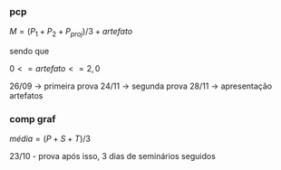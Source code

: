 
### pcp

$M = (P_{1} + P_{2} + P_{proj})/3 + artefato$

sendo que 

$0 <= artefato <= 2,0$

26/09 -> primeira prova
24/11 -> segunda prova
28/11 -> apresentação artefatos

### comp graf

$média = (P + S +T)/3$

23/10 - prova
após isso, 3 dias de seminários seguidos